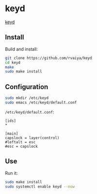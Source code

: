 # keyd

[keyd](https://github.com/rvaiya/keyd)

## Install

Build and install:
```sh
git clone https://github.com/rvaiya/keyd
cd keyd
make
sudo make install
```

## Configuration

```sh
sudo mkdir /etc/keyd
sudo emacs /etc/keyd/default.conf
```

`/etc/keyd/default.conf`:
```
[ids]
*

[main]
capslock = layer(control)
#leftalt = esc
#esc = capslock
```

## Use

Run it:
```sh
sudo make install
sudo systemctl enable keyd --now
```
